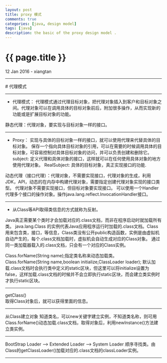 ```yaml
---
layout: post
title: proxy 模式  
comments: true
categories: [java, design model]
tags: [java]
description: the basic of the proxy design model .
---
```


{{ page.title }}
================
<p class="meta">12 Jan 2016 - xiangtan</p>

<hr />
# 代理模式

---

* 代理模式：
代理模式通过代理目标对象，把代理对象插入到客户和目标对象之间。代理对象可以在调用具体的目标对象前后，附加很多操作，从而实现新的功能或是扩展目标对象的功能。

静态代理：代理对象，要实现与目标对象一样的接口。

---

* Proxy：
实现与具体的目标对象一样的接口，就可以使用代理来代替具体的目标对象。
保存一个指向具体目标对象的引用，可以在需要的时候调用具体的目标对象，可容易控制对具体目标对象的访问，并可以负责创建和删除它。
subject:
定义代理和具体对象的接口，这样就可以在任何使用具体对象的地方使用代理对象。
RealSubject:
具体的目标对象，真正实现接口的功能.


动态代理（接口代理）：代理对象，不需要实现接口，代理对象的生成，利用JDK，API，动态的在内存中构建代理对象，需要指定创建代理对象实现的接口类型。
代理对象不需要实现接口，但目标对象要实现接口。
可以使用一个Handler代理多个接口的操作对象。操作java.lang.reflect.InvocationHandler接口。

---

* 从Class等API取得类信息的方式就称为反射。

Java真正需要某个类时才会加载对应的.class文档，而非在程序启动时就加载所有类。
java.lang.Class 的实例代表Java应用程序运行时加载的.class文档。Class用来包含类，接口，等信息，Class类没有公开public构造函数，实例是由虚拟机自动产生的，每个.class文档加载时，虚拟机会自动生成对应的Class对象。
通过同一类加载器载入的.class文档，只会有一个对应的Class实例。

Class.forName(String name);指定类名称来动态加载类。
Class.forName(String name,boolean initialize,ClassLoader loader);
默认加载.class文档时会执行类中定义的static区块，但这里可以将initialize设置为false，这样加载.class文档的时候并不会立即执行static区块，而会建立类实例时才执行static区块。

---
getClass()   
取得Class对象后，就可以获得里面的信息。

---
从Class建立对象
知道类名，可以new关键字建立实例，不知道类名称，则可用Class.forName()动态加载.class文档，取得对象后，利用newInstance()方法建立类实例。

---

BootStrap Loader --> Extended Loader --> System Loader 顺序寻找类。由Class的getClassLoader()加载对应的.class文档的classLoader实例。

---

